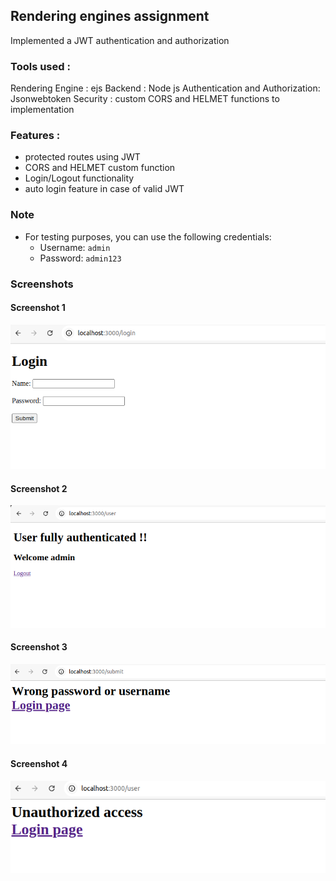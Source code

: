 ## Rendering engines assignment

Implemented a JWT authentication and authorization

### Tools used :

Rendering Engine : ejs
Backend : Node js
Authentication and Authorization: Jsonwebtoken
Security : custom CORS and HELMET functions to implementation

### Features :

- protected routes using JWT
- CORS and HELMET custom function
- Login/Logout functionality
- auto login feature in case of valid JWT

### Note

- For testing purposes, you can use the following credentials:
  - Username: `admin`
  - Password: `admin123`

### Screenshots

#### Screenshot 1

![](./ss1.png)

#### Screenshot 2

![](./ss2.png)

#### Screenshot 3

![](./ss3.png)

#### Screenshot 4

![](./ss4.png)
